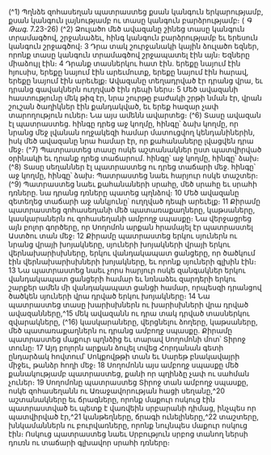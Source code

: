 
(^1) Պղնձե զոհասեղան պատրաստեց քսան կանգուն երկարությամբ, քսան կանգուն լայնությամբ ու տասը կանգուն
բարձրությամբ։
( _Գ Թագ_. 7.23-26)
(^2) Ձուլածո մեծ ավազանը շինեց տասը կանգուն տրամագծով, շրջանաձեւ, հինգ կանգուն բարձրությամբ եւ երեսուն
կանգուն շրջագծով։ 3 Դրա տակ շուրջանակի կային ձուլածո եզներ, որոնք տասը կանգուն տրամագծով շրջապատել էին
այն։ Եզները միաձույլ էին։ 4 Դրանք տասներկու հատ էին. երեքը նայում էին հյուսիս, երեքը նայում էին արեւմուտք, երեքը
նայում էին հարավ, երեքը նայում էին արեւելք։ Ավազանը տեղադրված էր դրանց վրա, եւ դրանց գավակներն ուղղված
էին դեպի ներս։ 5 Մեծ ավազանի հաստությունը մեկ թիզ էր, նրա շուրթը բաժակի շրթի նման էր, վրան շուշան ծաղիկներ
էին քանդակված, եւ երեք հազար չափ տարողություն ուներ։ Նա այս ամենն ավարտեց։
(^6) Տասը ավազան էլ պատրաստեց. հինգը դրեց աջ կողմը, հինգը՝ ձախ կողմը, որ նրանց մեջ լվանան ողջակեզի համար
մատուցվող կենդանիներին, իսկ մեծ ավազանը նրա համար էր, որ քահանաները լվացվեն դրա մեջ։
(^7) Պատրաստեց տասը ոսկե աշտանակներ ըստ պատվիրված օրինակի եւ դրանք դրեց տաճարում. հինգը՝ աջ կողմը,
հինգը՝ ձախ։
(^8) Տասը սեղաններ էլ պատրաստեց ու դրեց տաճարի մեջ. հինգը՝ աջ կողմը, հինգը՝ ձախ։ Պատրաստեց նաեւ հարյուր
ոսկե տաշտեր։
(^9) Պատրաստեց նաեւ քահանաների սրահը, մեծ սրահը եւ սրահի դռները. նա դրանց դռները պատեց պղնձով։ 10 Մեծ
ավազանը զետեղեց տաճարի աջ անկյունը՝ ուղղված դեպի արեւելք։ 11 Քիրամը պատրաստեց զոհասեղանի մեծ
պատառաքաղները, կաթսաները, կասկարաներն ու զոհասեղանի ամբողջ սպասքը։ Նա վերջացրեց այն բոլոր գործերը,
որ Սողոմոն արքան հրամայել էր պատրաստել Աստծու տան մեջ։ 12 Քիրամը պատրաստեց երկու սյուներն ու նրանց
վրայի խոյակները, սյուների խոյակների վրայի երկու վերնախարիսխները, երկու վանդակապատ ցանցերը, որ ծածկում
էին վերնախարիսխների խոյակները, եւ որոնք սյուների գլխին էին։ 13 Նա պատրաստեց նաեւ չորս հարյուր ոսկե
զանգակներ երկու վանդակապատ ցանցերի համար եւ նռնաձեւ զարդերի երկու շարքեր ամեն մի վանդակապատ ցանցի
համար, որպեսզի դրանցով ծածկեն սյուների վրա դրված երկու խոյակները։ 14 Նա պատրաստեց տասը խարիսխներն ու
խարիսխների վրա դրված ավազանները,^15 մեկ ավազանն ու դրա տակ դրված տասներկու զվարակները,
(^16) կասկարաները, վերցնելու ձողերը, կաթսաները, մեծ պատառաքաղներն ու դրանց ամբողջ սպասքը. Քիրամը
պատրաստեց մաքուր պղնձից եւ տարավ Սողոմոնի մոտ՝ Տիրոջ տունը։ 17 Այդ բոլորն արքան ձուլել տվեց Հորդանան
գետի ընդարձակ հովտում՝ Սոկքովթթի տան եւ Սարեթ բնակավայրի միջեւ, թանձր հողի մեջ։ 18 Սողոմոնն այս ամբողջ
սպասքը մեծ քանակությամբ պատրաստեց, քանի որ պղինձը չափ ու սահման չուներ։ 19 Սողոմոնը պատրաստեց Տիրոջ
տան ամբողջ սպասքը, ոսկե զոհասեղանն ու Առաջավորության հացի սեղանը,^20 աշտանակները եւ ճրագները, որոնք
մաքուր ոսկուց էին պատրաստված եւ պետք է վառվեին սրբարանի դիմաց, ինչպես որ պատվիրված էր,^21 կանթեղները,
ճրագի ունելիները,^22 տաշտերը, խնկամաններն ու բուրվառները, որոնք նույնպես մաքուր ոսկուց էին։ Ոսկուց
պատրաստեց նաեւ Սրբություն սրբոց տանող ներսի դուռն ու տաճարի գլխավոր սրահի դռները։
